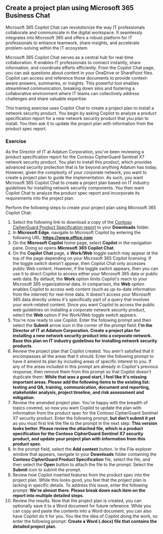 
Create a project plan using Microsoft 365 Business Chat
---
Microsoft 365 Copilot Chat can revolutionize the way IT professionals collaborate and communicate in the digital workspace. It seamlessly integrates into Microsoft 365 and offers a robust platform for IT professionals to enhance teamwork, share insights, and accelerate problem-solving within the IT ecosystem.

Microsoft 365 Copilot Chat serves as a central hub for real-time collaboration. It enables IT professionals to connect instantly, share information, and coordinate efforts efficiently. From the Copilot Chat page, you can ask questions about content in your OneDrive or SharePoint files. Copilot can access and reference those documents to provide context-aware answers, summaries, or insights. This powerful tool enables streamlined communication, breaking down silos and fostering a collaborative environment where IT teams can collectively address challenges and share valuable expertise.

This training exercise uses Copilot Chat to create a project plan to install a network security product. You begin by asking Copilot to analyze a product specification report for a new network security product that you plan to install. You then ask it to update the project plan with information from the product spec report.

### Exercise

As the Director of IT at Adatum Corporation, you've been reviewing a product specification report for the Contoso CipherGuard Sentinel X7 network security product. You plan to install this product, which provides advanced security protection that is far beyond anything Adatum has today. However, given the complexity of your corporate network, you want to create a project plan to guide the implementation. As such, you want Microsoft 365 Copilot Chat to create a project plan based on IT industry guidelines for installing network security components. You then want Copilot Chat to analyze the product spec report and incorporate its requirements into the project plan.

Perform the following steps to create your project plan using Microsoft 365 Copilot Chat:

1. Select the following link to download a copy of the [Contoso CipherGuard Product Specification report](https://go.microsoft.com/fwlink/?linkid=2269123) to your **Downloads** folder.
1. In **Microsoft Edge**, navigate to Microsoft Copilot by entering the following URL: **https://www.office.com**
1. On the **Microsoft Copilot** home page, select **Copilot** in the navigation pane. Doing so opens **Microsoft 365 Copilot Chat**.
1. On the **Copilot Chat** page, a **Work/Web** toggle switch may appear at the top of the page depending on your Microsoft 365 Copilot licensing. If the toggle switch doesn't appear, then Copilot Chat only accesses public Web content. However, if the toggle switch appears, then you can use it to direct Copilot to access either your Microsoft 365 data or public web data. By default, the **Work** option limits Copilot's reach to your Microsoft 365 organizational data. In comparison, the **Web** option enables Copilot to access web content (such as up-to-date information from the internet) for real-time data. It doesn't access your Microsoft 365 data directly unless it's specifically part of a query that involves your work-related content. Since you want Copilot to access the public web guidelines on installing a corporate network security product, select the **Web** option if the Work/Web toggle switch appears.  
1. You're now ready to use Copilot. Enter the following prompt and then select the **Submit** arrow icon in the corner of the prompt field: **I'm the Director of IT at Adatum Corporation. Create a project plan for installing a new network security product into a corporate network. Base this plan on IT industry guidelines for installing network security products**.
1. Review the project plan that Copilot created. You aren't satisfied that it encompasses all the areas that it should. Enter the following prompt to have it amend its plan by including areas of specific interest to you. If any of the areas included in this prompt are already in Copilot's previous response, then remove them from this prompt so that Copilot doesn't duplicate them: **While that was a good start, I feel like it's missing important areas. Please add the following items to the existing list: testing and QA, training, communication, document and reporting, stakeholder analysis, project timeline, and risk assessment and mitigation**.
1. Review the amended project plan. You're happy with the breadth of topics covered, so now you want Copilot to update the plan with information from the product spec for the Contoso CipherGuard Sentinel X7 security product. Enter the following prompt, **but don't submit it yet** as you must first link the file to the prompt in the next step: **This version looks better. Please review the attached file, which is a product specification for the Contoso CipherGuard Sentinel X7 security product, and update your project plan with information from this product spec**.
1. In the prompt field, select the **Add content** button. In the File explorer window that appears, navigate to your **Downloads** folder containing the **Contoso CipherGuard Product Specification** file, select the file, and then select the **Open** button to attach the file to the prompt. Select the **Submit** icon to submit the prompt.
1. Review how Copilot inserted features from the product spec into the project plan. While this looks good, you feel that the project plan is lacking in specific details. To address this issue, enter the following prompt: **We're almost there. Please break down each item on the report into multiple detailed steps**.
1. Review the results. Now that the project plan is created, you can optionally save it to a Word document for future reference. While you can copy and paste the contents into a Word document, you can also have Copilot do it for you. You like the idea of Copilot doing the work, so enter the following prompt: **Create a Word (.docx) file that contains the detailed project plan**.
